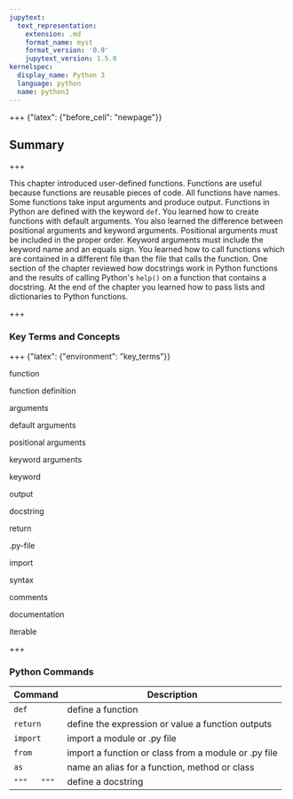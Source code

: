 ```yaml
---
jupytext:
  text_representation:
    extension: .md
    format_name: myst
    format_version: '0.9'
    jupytext_version: 1.5.0
kernelspec:
  display_name: Python 3
  language: python
  name: python3
---
```


+++ {"latex": {"before_cell": "newpage"}}

## Summary

+++

This chapter introduced user-defined functions. Functions are useful because functions are reusable pieces of code. All functions have names. Some functions take input arguments and produce output. Functions in Python are defined with the keyword ```def```.  You learned how to create functions with default arguments. You also learned the difference between positional arguments and keyword arguments. Positional arguments must be included in the proper order. Keyword arguments must include the keyword name and an equals sign.  You learned how to call functions which are contained in a different file than the file that calls the function.  One section of the chapter reviewed how docstrings work in Python functions and the results of calling Python's ```help()``` on a function that contains a docstring. At the end of the chapter you learned how to pass lists and dictionaries to Python functions.

+++

### Key Terms and Concepts

+++ {"latex": {"environment": "key_terms"}}

function

function definition

arguments

default arguments

positional arguments

keyword arguments

keyword

output

docstring

return

.py-file

import

syntax

comments

documentation

iterable

+++

### Python Commands

| Command | Description |
| --- | --- |
| ```def``` | define a function |
| ```return``` | define the expression or value a function outputs |
| ```import``` | import a module or .py file |
| ```from``` | import a function or class from a module or .py file |
| ```as``` | name an alias for a function, method or class |
| ``` """   """ ``` | define a docstring |

```{code-cell} ipython3

```
